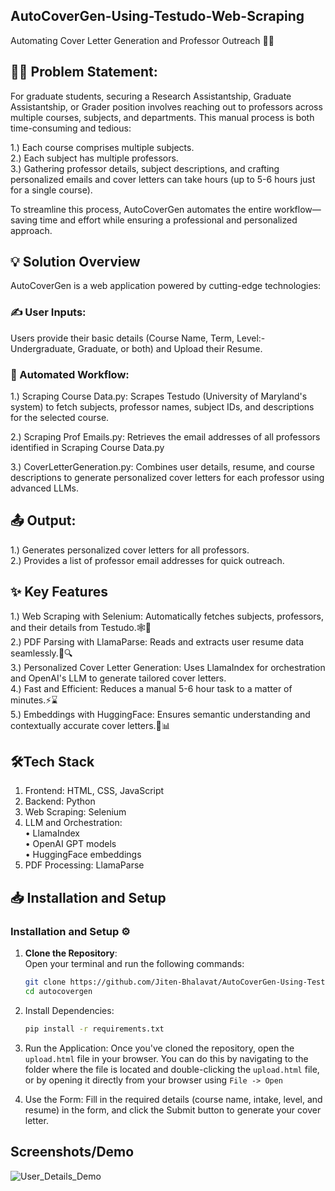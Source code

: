 ## AutoCoverGen-Using-Testudo-Web-Scraping

Automating Cover Letter Generation and Professor Outreach 📝📧

## 🚨📄 Problem Statement:
For graduate students, securing a Research Assistantship, Graduate Assistantship, or Grader position involves reaching out to professors across multiple courses, subjects, and departments. This manual process is both time-consuming and tedious:        
  
  1.) Each course comprises multiple subjects.                       
  2.) Each subject has multiple professors.                       
  3.) Gathering professor details, subject descriptions, and crafting personalized emails and cover letters can take hours (up to 5-6 hours just for a single course).   
  
To streamline this process, AutoCoverGen automates the entire workflow—saving time and effort while ensuring a professional and personalized approach.

## 💡 Solution Overview
AutoCoverGen is a web application powered by cutting-edge technologies:

### ✍️ User Inputs:

Users provide their basic details (Course Name, Term, Level:- Undergraduate, Graduate, or both) and Upload their Resume.

### 🤖 Automated Workflow:

1.) Scraping Course Data.py: Scrapes Testudo (University of Maryland's system) to fetch subjects, professor names, subject IDs, and descriptions for the selected course.     

2.) Scraping Prof Emails.py: Retrieves the email addresses of all professors identified in Scraping Course Data.py                    

3.) CoverLetterGeneration.py: Combines user details, resume, and course descriptions to generate personalized cover letters for each professor using advanced LLMs.                  

## 📤 Output:

1.) Generates personalized cover letters for all professors.                
2.) Provides a list of professor email addresses for quick outreach.              

## ✨ Key Features 
1.) Web Scraping with Selenium: Automatically fetches subjects, professors, and their details from Testudo.🕸️🤖      
2.) PDF Parsing with LlamaParse: Reads and extracts user resume data seamlessly.📄🔍        
3.) Personalized Cover Letter Generation: Uses LlamaIndex for orchestration and OpenAI's LLM to generate tailored cover letters.        
4.) Fast and Efficient: Reduces a manual 5-6 hour task to a matter of minutes.⚡⌛        
5.) Embeddings with HuggingFace: Ensures semantic understanding and contextually accurate cover letters.🧠📊    
  					
## 🛠️Tech Stack
1. Frontend: HTML, CSS, JavaScript      
2. Backend: Python      
3. Web Scraping: Selenium      
4. LLM and Orchestration:      
		• LlamaIndex      
		• OpenAI GPT models      
		• HuggingFace embeddings      
5. PDF Processing: LlamaParse

## 📥 Installation and Setup
### Installation and Setup ⚙️

1. **Clone the Repository**:  
   Open your terminal and run the following commands:  
   ```bash
   git clone https://github.com/Jiten-Bhalavat/AutoCoverGen-Using-Testudo-Web-Scraping.git
   cd autocovergen
2. Install Dependencies:
   ```bash
   pip install -r requirements.txt  
3. Run the Application:
Once you've cloned the repository, open the `upload.html` file in your browser. You can do this by navigating to the folder where the file is located and double-clicking the `upload.html` file, or by opening it directly from your browser using `File -> Open`

4. Use the Form:
Fill in the required details (course name, intake, level, and resume) in the form, and click the Submit button to generate your cover letter.

## Screenshots/Demo
![User_Details_Demo](https://github.com/Jiten-Bhalavat/AutoCoverGen-Using-Testudo-Web-Scraping/blob/main/user_details_demo.png)

